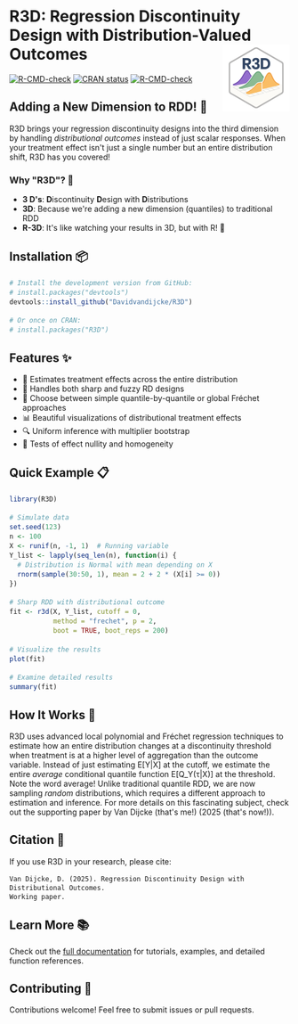 # R3D: Regression Discontinuity Design with Distribution-Valued Outcomes <img src="man/figures/logo.png" align="right" height="120" alt="" />

<!-- badges: start -->
[![R-CMD-check](https://github.com/dvdijcke/R3D/workflows/R-CMD-check/badge.svg)](https://github.com/yourusername/R3D/actions)
[![CRAN status](https://www.r-pkg.org/badges/version/R3D)](https://CRAN.R-project.org/package=R3D)
[![R-CMD-check](https://github.com/Davidvandijcke/r3d/actions/workflows/R-CMD-check.yaml/badge.svg)](https://github.com/Davidvandijcke/r3d/actions/workflows/R-CMD-check.yaml)
<!-- badges: end -->

## Adding a New Dimension to RDD! 🚀

R3D brings your regression discontinuity designs into the third dimension by handling *distributional outcomes* instead of just scalar responses. When your treatment effect isn't just a single number but an entire distribution shift, R3D has you covered!

### Why "R3D"? 🤔

- **3 D's**: **D**iscontinuity **D**esign with **D**istributions
- **3D**: Because we're adding a new dimension (quantiles) to traditional RDD
- **R-3D**: It's like watching your results in 3D, but with R! 🥽

## Installation 📦

```r
# Install the development version from GitHub:
# install.packages("devtools")
devtools::install_github("Davidvandijcke/R3D")

# Or once on CRAN:
# install.packages("R3D")
```

## Features ✨

- 📏 Estimates treatment effects across the entire distribution
- 🎯 Handles both sharp and fuzzy RD designs
- 🧮 Choose between simple quantile-by-quantile or global Fréchet approaches
- 📊 Beautiful visualizations of distributional treatment effects
- 🔍 Uniform inference with multiplier bootstrap
- 🧪 Tests of effect nullity and homogeneity

## Quick Example 📋

```r
library(R3D)

# Simulate data
set.seed(123)
n <- 100
X <- runif(n, -1, 1)  # Running variable
Y_list <- lapply(seq_len(n), function(i) {
  # Distribution is Normal with mean depending on X
  rnorm(sample(30:50, 1), mean = 2 + 2 * (X[i] >= 0))
})

# Sharp RDD with distributional outcome
fit <- r3d(X, Y_list, cutoff = 0, 
           method = "frechet", p = 2,
           boot = TRUE, boot_reps = 200)

# Visualize the results
plot(fit)

# Examine detailed results
summary(fit)
```

## How It Works 🔧

R3D uses advanced local polynomial and Fréchet regression techniques to estimate how an entire distribution changes at a discontinuity threshold when treatment is at a higher level of aggregation than the outcome variable. Instead of just estimating E[Y|X] at the cutoff, we estimate the entire *average* conditional quantile function E[Q_Y(τ|X)] at the threshold. Note the word average! Unlike traditional quantile RDD, we are now sampling *random* distributions, which
requires a different approach to estimation and inference. For more details on this fascinating subject, check out the supporting paper by Van Dijcke (that's me!) (2025 (that's now!)).

## Citation 📄

If you use R3D in your research, please cite:

```
Van Dijcke, D. (2025). Regression Discontinuity Design with Distributional Outcomes.
Working paper.
```

## Learn More 📚

Check out the [full documentation](https://Davidvandijcke.github.io/R3D/) for tutorials, examples, and detailed function references.

## Contributing 🤝

Contributions welcome! Feel free to submit issues or pull requests.
